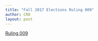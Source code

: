 ```yaml
---
title: "Fall 2017 Elections Ruling 009"
author: CRO
layout: post
---
```


<a href="https://drive.google.com/file/d/0B1bniKoWAMBsbGFweXFISnpTM3M/view?usp=sharing">Ruling 009</a>